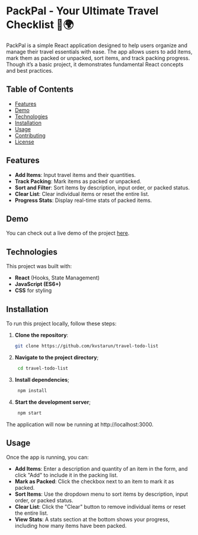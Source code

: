 # PackPal - Your Ultimate Travel Checklist 🧳🌍

PackPal is a simple React application designed to help users organize and manage their travel essentials with ease. The app allows users to add items, mark them as packed or unpacked, sort items, and track packing progress. Though it’s a basic project, it demonstrates fundamental React concepts and best practices.

## Table of Contents

- [Features](#features)
- [Demo](#demo)
- [Technologies](#technologies)
- [Installation](#installation)
- [Usage](#usage)
- [Contributing](#contributing)
- [License](#license)

## Features

- **Add Items**: Input travel items and their quantities.
- **Track Packing**: Mark items as packed or unpacked.
- **Sort and Filter**: Sort items by description, input order, or packed status.
- **Clear List**: Clear individual items or reset the entire list.
- **Progress Stats**: Display real-time stats of packed items.

## Demo

You can check out a live demo of the project [here](https://your-demo-url.com).

## Technologies

This project was built with:

- **React** (Hooks, State Management)
- **JavaScript (ES6+)**
- **CSS** for styling

## Installation

To run this project locally, follow these steps:

1. **Clone the repository**:
   ```bash
   git clone https://github.com/kvstarun/travel-todo-list
   ```
2. **Navigate to the project directory**;
   ```bash
    cd travel-todo-list
   ```
3. **Install dependencies**;
   ```bash
    npm install
   ```
4. **Start the development server**;
   ```bash
    npm start
   ```

The application will now be running at http://localhost:3000.

## Usage

Once the app is running, you can:

- **Add Items**: Enter a description and quantity of an item in the form, and click "Add" to include it in the packing list.
- **Mark as Packed**: Click the checkbox next to an item to mark it as packed.
- **Sort Items**: Use the dropdown menu to sort items by description, input order, or packed status.
- **Clear List**: Click the "Clear" button to remove individual items or reset the entire list.
- **View Stats**: A stats section at the bottom shows your progress, including how many items have been packed.
